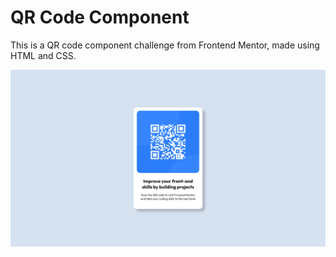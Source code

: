 # QR Code Component

This is a QR code component challenge from Frontend Mentor, made using HTML and CSS.<br/>

![My Image](images/img-1.png)

